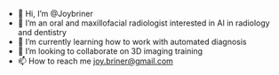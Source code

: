 - 👋 Hi, I’m @Joybriner
- 👀 I’m an oral and maxillofacial radiologist interested in AI in radiology and dentistry
- 🌱 I’m currently learning how to work with automated diagnosis
- 💞️ I’m looking to collaborate on 3D imaging training
- 📫 How to reach me joy.briner@gmail.com

<!---
Joybriner/Joybriner is a ✨ special ✨ repository because its `README.md` (this file) appears on your GitHub profile.
You can click the Preview link to take a look at your changes.
--->
